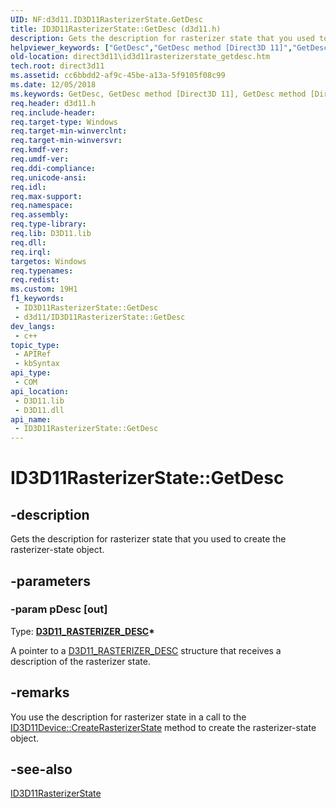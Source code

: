 ```yaml
---
UID: NF:d3d11.ID3D11RasterizerState.GetDesc
title: ID3D11RasterizerState::GetDesc (d3d11.h)
description: Gets the description for rasterizer state that you used to create the rasterizer-state object.
helpviewer_keywords: ["GetDesc","GetDesc method [Direct3D 11]","GetDesc method [Direct3D 11]","ID3D11RasterizerState interface","ID3D11RasterizerState interface [Direct3D 11]","GetDesc method","ID3D11RasterizerState.GetDesc","ID3D11RasterizerState::GetDesc","ce48f8a7-2b79-44f8-93db-80cad9b1ca3b","d3d11/ID3D11RasterizerState::GetDesc","direct3d11.id3d11rasterizerstate_getdesc"]
old-location: direct3d11\id3d11rasterizerstate_getdesc.htm
tech.root: direct3d11
ms.assetid: cc6bbdd2-af9c-45be-a13a-5f9105f08c99
ms.date: 12/05/2018
ms.keywords: GetDesc, GetDesc method [Direct3D 11], GetDesc method [Direct3D 11],ID3D11RasterizerState interface, ID3D11RasterizerState interface [Direct3D 11],GetDesc method, ID3D11RasterizerState.GetDesc, ID3D11RasterizerState::GetDesc, ce48f8a7-2b79-44f8-93db-80cad9b1ca3b, d3d11/ID3D11RasterizerState::GetDesc, direct3d11.id3d11rasterizerstate_getdesc
req.header: d3d11.h
req.include-header: 
req.target-type: Windows
req.target-min-winverclnt: 
req.target-min-winversvr: 
req.kmdf-ver: 
req.umdf-ver: 
req.ddi-compliance: 
req.unicode-ansi: 
req.idl: 
req.max-support: 
req.namespace: 
req.assembly: 
req.type-library: 
req.lib: D3D11.lib
req.dll: 
req.irql: 
targetos: Windows
req.typenames: 
req.redist: 
ms.custom: 19H1
f1_keywords:
 - ID3D11RasterizerState::GetDesc
 - d3d11/ID3D11RasterizerState::GetDesc
dev_langs:
 - c++
topic_type:
 - APIRef
 - kbSyntax
api_type:
 - COM
api_location:
 - D3D11.lib
 - D3D11.dll
api_name:
 - ID3D11RasterizerState::GetDesc
---
```


# ID3D11RasterizerState::GetDesc


## -description

Gets the description for rasterizer state that you used to create the rasterizer-state object.

## -parameters

### -param pDesc [out]

Type: <b><a href="/windows/desktop/api/d3d11/ns-d3d11-d3d11_rasterizer_desc">D3D11_RASTERIZER_DESC</a>*</b>

A pointer to a <a href="/windows/desktop/api/d3d11/ns-d3d11-d3d11_rasterizer_desc">D3D11_RASTERIZER_DESC</a> structure that receives a description of the rasterizer state.

## -remarks

You use the description for rasterizer state in a call to the <a href="/windows/desktop/api/d3d11/nf-d3d11-id3d11device-createrasterizerstate">ID3D11Device::CreateRasterizerState</a> method to create the rasterizer-state object.

## -see-also

<a href="/windows/desktop/api/d3d11/nn-d3d11-id3d11rasterizerstate">ID3D11RasterizerState</a>

